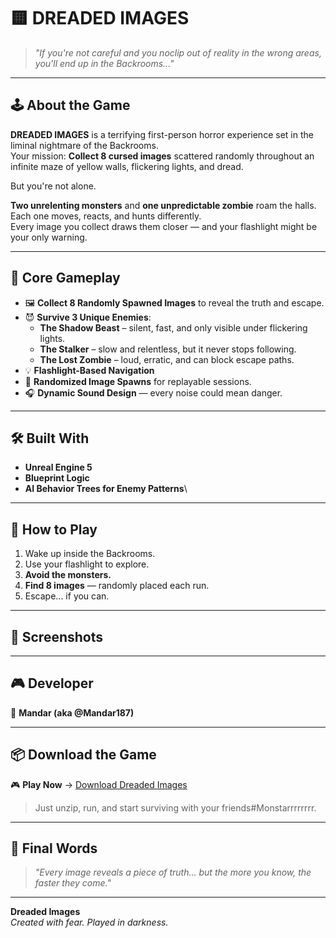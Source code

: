 # 🟨 DREADED IMAGES

> *"If you're not careful and you noclip out of reality in the wrong areas, you'll end up in the Backrooms..."*

---

## 🕹️ About the Game

**DREADED IMAGES** is a terrifying first-person horror experience set in the liminal nightmare of the Backrooms.  
Your mission: **Collect 8 cursed images** scattered randomly throughout an infinite maze of yellow walls, flickering lights, and dread.

But you're not alone.

**Two unrelenting monsters** and **one unpredictable zombie** roam the halls. Each one moves, reacts, and hunts differently.  
Every image you collect draws them closer — and your flashlight might be your only warning.

---

## 🎯 Core Gameplay

- 🖼️ **Collect 8 Randomly Spawned Images** to reveal the truth and escape.
- 😈 **Survive 3 Unique Enemies**:
  - **The Shadow Beast** – silent, fast, and only visible under flickering lights.
  - **The Stalker** – slow and relentless, but it never stops following.
  - **The Lost Zombie** – loud, erratic, and can block escape paths.
- 💡 **Flashlight-Based Navigation**
- 🔄 **Randomized Image Spawns** for replayable sessions.
- 🎧 **Dynamic Sound Design** — every noise could mean danger.

---

## 🛠️ Built With

- **Unreal Engine 5**
- **Blueprint Logic**
- **AI Behavior Trees for Enemy Patterns**\

---

## 🚀 How to Play

1. Wake up inside the Backrooms.
2. Use your flashlight to explore.
3. **Avoid the monsters.**
4. **Find 8 images** — randomly placed each run.
5. Escape... if you can.

---

## 📸 Screenshots

>

---

## 🎮 Developer

👤 **Mandar (aka @Mandar187)**  

---

## 📦 Download the Game

🎮 **Play Now** → [Download Dreaded Images](https://drive.google.com/your-download-link)

> Just unzip, run, and start surviving with your friends#Monstarrrrrrrr.

---

## 💬 Final Words

> *"Every image reveals a piece of truth... but the more you know, the faster they come."*

---

**Dreaded Images**  
_Created with fear. Played in darkness._

